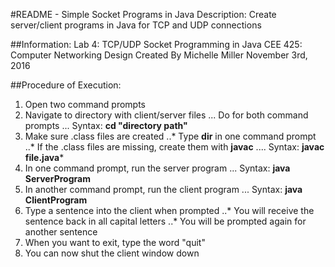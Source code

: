 #README - Simple Socket Programs in Java
Description: Create server/client programs in Java for TCP and UDP connections
 
##Information:
 Lab 4: TCP/UDP Socket Programming in Java
 CEE 425: Computer Networking Design
 Created By Michelle Miller
 November 3rd, 2016
 
##Procedure of Execution:
 1. Open two command prompts
 2. Navigate to directory with client/server files
 ... Do for both command prompts 
 ... Syntax: **cd "directory path"**
 3. Make sure .class files are created
 ..* Type **dir** in one command prompt
 ..* If the .class files are missing, create them with **javac**
 .... Syntax: **javac file.java***
 4. In one command prompt, run the server program
 ... Syntax: **java ServerProgram**
 5. In another command prompt, run the client program
 ... Syntax: **java ClientProgram**
 6. Type a sentence into the client when prompted
 ..* You will receive the sentence back in all capital letters
 ..* You will be prompted again for another sentence
 7. When you want to exit, type the word "quit"
 8. You can now shut the client window down
